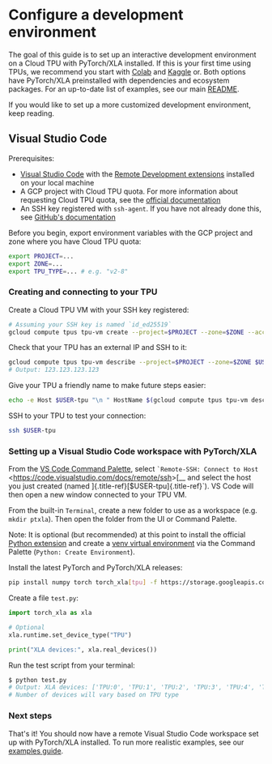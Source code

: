 # Configure a development environment

The goal of this guide is to set up an interactive development
environment on a Cloud TPU with PyTorch/XLA installed. If this is your
first time using TPUs, we recommend you start with
[Colab](https://colab.sandbox.google.com/github/tensorflow/docs/blob/master/site/en/guide/tpu.ipynb)
and [Kaggle](https://www.kaggle.com/discussions/product-feedback/369338)
or. Both options have PyTorch/XLA preinstalled with dependencies and
ecosystem packages. For an up-to-date list of examples, see our main
[README](https://github.com/pytorch/xla).

If you would like to set up a more customized development environment,
keep reading.

## Visual Studio Code

Prerequisites:

-   [Visual Studio Code](https://code.visualstudio.com/download) with
    the [Remote Development
    extensions](https://code.visualstudio.com/docs/remote/remote-overview)
    installed on your local machine
-   A GCP project with Cloud TPU quota. For more information about
    requesting Cloud TPU quota, see the [official
    documentation](https://cloud.google.com/tpu/docs/quota)
-   An SSH key registered with `ssh-agent`. If you have not already done
    this, see [GitHub's
    documentation](https://docs.github.com/en/authentication/connecting-to-github-with-ssh/generating-a-new-ssh-key-and-adding-it-to-the-ssh-agent)

Before you begin, export environment variables with the GCP project and
zone where you have Cloud TPU quota:

``` bash
export PROJECT=...
export ZONE=...
export TPU_TYPE=... # e.g. "v2-8"
```

### Creating and connecting to your TPU

Create a Cloud TPU VM with your SSH key registered:

``` bash
# Assuming your SSH key is named `id_ed25519`
gcloud compute tpus tpu-vm create --project=$PROJECT --zone=$ZONE --accelerator-type=$TPU_TYPE --version=tpu-ubuntu2204-base --metadata="ssh-keys=$USER:$(cat ~/.ssh/id_ed25519.pub)" $USER-tpu
```

Check that your TPU has an external IP and SSH to it:

``` bash
gcloud compute tpus tpu-vm describe --project=$PROJECT --zone=$ZONE $USER-tpu --format="value(networkEndpoints.accessConfig.externalIp)"
# Output: 123.123.123.123
```

Give your TPU a friendly name to make future steps easier:

``` bash
echo -e Host $USER-tpu "\n " HostName $(gcloud compute tpus tpu-vm describe --project=$PROJECT --zone=$ZONE $USER-tpu --format="value(networkEndpoints.accessConfig.externalIp)") >> ~/.ssh/config
```

SSH to your TPU to test your connection:

``` bash
ssh $USER-tpu
```

### Setting up a Visual Studio Code workspace with PyTorch/XLA

From the [VS Code Command
Palette](https://code.visualstudio.com/docs/getstarted/userinterface#_command-palette),
select `` `Remote-SSH: Connect to Host ``
\<<https://code.visualstudio.com/docs/remote/ssh>\>[\_\_ and select the
host you just created (named ]{.title-ref}[\$USER-tpu]{.title-ref}\`).
VS Code will then open a new window connected to your TPU VM.

From the built-in `Terminal`, create a new folder to use as a workspace
(e.g. `mkdir ptxla`). Then open the folder from the UI or Command
Palette.

Note: It is optional (but recommended) at this point to install the
official [Python
extension](https://marketplace.visualstudio.com/items?itemName=ms-python.python)
and create a [venv virtual
environment](https://code.visualstudio.com/docs/python/environments#_using-the-create-environment-command)
via the Command Palette (`Python: Create Environment`).

Install the latest PyTorch and PyTorch/XLA releases:

``` bash
pip install numpy torch torch_xla[tpu] -f https://storage.googleapis.com/libtpu-releases/index.html
```

Create a file `test.py`:

``` python
import torch_xla as xla

# Optional
xla.runtime.set_device_type("TPU")

print("XLA devices:", xla.real_devices()) 
```

Run the test script from your terminal:

``` bash
$ python test.py
# Output: XLA devices: ['TPU:0', 'TPU:1', 'TPU:2', 'TPU:3', 'TPU:4', 'TPU:5', 'TPU:6', 'TPU:7']
# Number of devices will vary based on TPU type
```

### Next steps

That's it! You should now have a remote Visual Studio Code workspace set
up with PyTorch/XLA installed. To run more realistic examples, see our
[examples guide](https://github.com/pytorch/xla/tree/master/examples).
